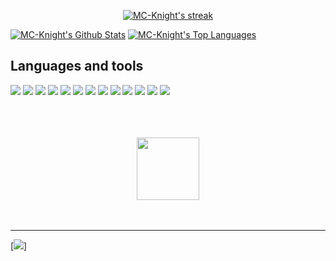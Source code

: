 <p align="center">
    <a href="https://github.com/MC-Knight">
        <img title="🔥 Get streak stats for your profile at git.io/streak-stats" alt="MC-Knight's streak" src="https://github-readme-streak-stats.herokuapp.com/?user=MC-Knight&theme=black-ice&hide_border=true&stroke=0000&background=060A0CD0"/>
    </a>
</p>
<a href="https://github.com/MC-Knight"><img alt="MC-Knight's Github Stats" src="https://github-readme-stats.vercel.app/api?username=MC-Knight&show_icons=true&count_private=true&theme=react&hide_border=true&bg_color=0D1117" /></a>
  <a href="https://github.com/MC-Knight"><img alt="MC-Knight's Top Languages" src="https://github-readme-stats.vercel.app/api/top-langs/?username=MC-Knight&langs_count=8&count_private=true&layout=compact&theme=react&hide_border=true&bg_color=0D1117" /></a>

## Languages and tools
![](https://img.shields.io/badge/Python-14354C?style=for-the-badge&logo=python&logoColor=white)
![](https://img.shields.io/badge/Django-092E20?style=for-the-badge&logo=django&logoColor=white)
![](https://img.shields.io/badge/Django_rest_framework-F24E1E?style=for-the-badge&logo=figma&logoColor=white)
![](https://img.shields.io/badge/Dart-0175C2?style=for-the-badge&logo=dart&logoColor=white)
![](https://img.shields.io/badge/Flutter-02569B?style=for-the-badge&logo=flutter&logoColor=white)
![](https://img.shields.io/badge/C%23-239120?style=for-the-badge&logo=c-sharp&logoColor=white)
![](https://img.shields.io/badge/.NET-5C2D91?style=for-the-badge&logo=.net&logoColor=white)
![](https://img.shields.io/badge/JavaScript-323330?style=for-the-badge&logo=javascript&logoColor=F7DF1E)
![](https://img.shields.io/badge/-React.js-002C5B?style=for-the-badge&logo=react&logoColor=white)
![](https://img.shields.io/badge/Node.js-43853D?style=for-the-badge&logo=node.js&logoColor=white)
![](https://img.shields.io/badge/Amazon_AWS-FF9900?style=for-the-badge&logo=amazonaws&logoColor=white)
![](https://img.shields.io/badge/PostgreSQL-316192?style=for-the-badge&logo=postgresql&logoColor=white)
![](https://img.shields.io/badge/Figma-F24E1E?style=for-the-badge&logo=figma&logoColor=white)





<div align="center">
	<br>
	<br>
	<br>
	<img src="https://raw.githubusercontent.com/knowbee/hosting/master/assets/intore.gif" width="auto" height="100">
	<br>
	<br>
	<br>
</div>

---
[![](https://visitcount.itsvg.in/api?id=MC-Knight&icon=0&color=0)]
